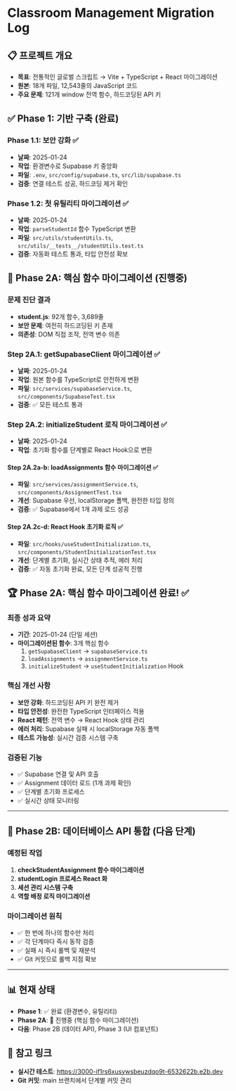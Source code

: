 # Classroom Management Migration Log

## 📋 프로젝트 개요
- **목표**: 전통적인 글로벌 스크립트 → Vite + TypeScript + React 마이그레이션
- **원본**: 18개 파일, 12,543줄의 JavaScript 코드
- **주요 문제**: 121개 window 전역 함수, 하드코딩된 API 키

## ✅ Phase 1: 기반 구축 (완료)

### Phase 1.1: 보안 강화 ✅
- **날짜**: 2025-01-24
- **작업**: 환경변수로 Supabase 키 중앙화
- **파일**: `.env`, `src/config/supabase.ts`, `src/lib/supabase.ts`
- **검증**: 연결 테스트 성공, 하드코딩 제거 확인

### Phase 1.2: 첫 유틸리티 마이그레이션 ✅
- **날짜**: 2025-01-24  
- **작업**: `parseStudentId` 함수 TypeScript 변환
- **파일**: `src/utils/studentUtils.ts`, `src/utils/__tests__/studentUtils.test.ts`
- **검증**: 자동화 테스트 통과, 타입 안전성 확보

## 🔄 Phase 2A: 핵심 함수 마이그레이션 (진행중)

### 문제 진단 결과
- **student.js**: 92개 함수, 3,689줄
- **보안 문제**: 여전히 하드코딩된 키 존재
- **의존성**: DOM 직접 조작, 전역 변수 의존

### Step 2A.1: getSupabaseClient 마이그레이션 ✅
- **날짜**: 2025-01-24
- **작업**: 원본 함수를 TypeScript로 안전하게 변환
- **파일**: `src/services/supabaseService.ts`, `src/components/SupabaseTest.tsx`
- **검증**: ✅ 모든 테스트 통과

### Step 2A.2: initializeStudent 로직 마이그레이션 ✅
- **날짜**: 2025-01-24
- **작업**: 초기화 함수를 단계별로 React Hook으로 변환

#### Step 2A.2a-b: loadAssignments 함수 마이그레이션 ✅
- **파일**: `src/services/assignmentService.ts`, `src/components/AssignmentTest.tsx`
- **개선**: Supabase 우선, localStorage 폴백, 완전한 타입 정의
- **검증**: ✅ Supabase에서 1개 과제 로드 성공

#### Step 2A.2c-d: React Hook 초기화 로직 ✅
- **파일**: `src/hooks/useStudentInitialization.ts`, `src/components/StudentInitializationTest.tsx`
- **개선**: 단계별 초기화, 실시간 상태 추적, 에러 처리
- **검증**: ✅ 자동 초기화 완료, 모든 단계 성공적 진행

## 🏆 Phase 2A: 핵심 함수 마이그레이션 완료! ✅

### 최종 성과 요약
- **기간**: 2025-01-24 (단일 세션)
- **마이그레이션된 함수**: 3개 핵심 함수
  1. `getSupabaseClient` → `supabaseService.ts`
  2. `loadAssignments` → `assignmentService.ts` 
  3. `initializeStudent` → `useStudentInitialization` Hook

### 핵심 개선 사항
- **보안 강화**: 하드코딩된 API 키 완전 제거
- **타입 안전성**: 완전한 TypeScript 인터페이스 적용
- **React 패턴**: 전역 변수 → React Hook 상태 관리
- **에러 처리**: Supabase 실패 시 localStorage 자동 폴백
- **테스트 가능성**: 실시간 검증 시스템 구축

### 검증된 기능
- ✅ Supabase 연결 및 API 호출
- ✅ Assignment 데이터 로드 (1개 과제 확인)
- ✅ 단계별 초기화 프로세스
- ✅ 실시간 상태 모니터링

---

## 🚀 Phase 2B: 데이터베이스 API 통합 (다음 단계)

### 예정된 작업
1. **checkStudentAssignment 함수 마이그레이션**
2. **studentLogin 프로세스 React 화**
3. **세션 관리 시스템 구축**
4. **역할 배정 로직 마이그레이션**

### 마이그레이션 원칙
- ✅ 한 번에 하나의 함수만 처리
- ✅ 각 단계마다 즉시 동작 검증
- ✅ 실패 시 즉시 롤백 및 재분석
- ✅ Git 커밋으로 롤백 지점 확보

---

## 📊 현재 상태
- **Phase 1**: ✅ 완료 (환경변수, 유틸리티)
- **Phase 2A**: 🔄 진행중 (핵심 함수 마이그레이션)
- **다음**: Phase 2B (데이터 API), Phase 3 (UI 컴포넌트)

## 🔗 참고 링크
- **실시간 테스트**: https://3000-if1rs6xusywsbeuzdqo9t-6532622b.e2b.dev
- **Git 커밋**: main 브랜치에서 단계별 커밋 관리
